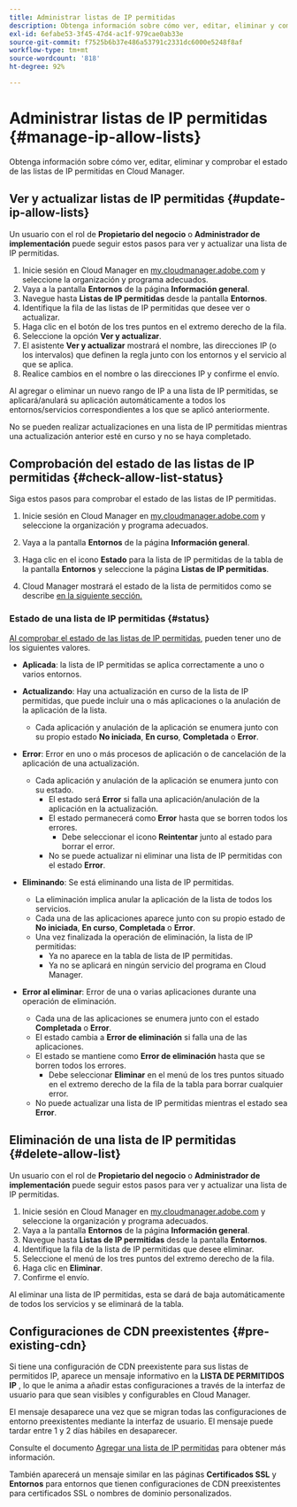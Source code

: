 ```yaml
---
title: Administrar listas de IP permitidas
description: Obtenga información sobre cómo ver, editar, eliminar y comprobar el estado de las listas de IP permitidas en Cloud Manager.
exl-id: 6efabe53-3f45-47d4-ac1f-979cae0ab33e
source-git-commit: f7525b6b37e486a53791c2331dc6000e5248f8af
workflow-type: tm+mt
source-wordcount: '818'
ht-degree: 92%

---
```


# Administrar listas de IP permitidas {#manage-ip-allow-lists}

Obtenga información sobre cómo ver, editar, eliminar y comprobar el estado de las listas de IP permitidas en Cloud Manager.

## Ver y actualizar listas de IP permitidas {#update-ip-allow-lists}

Un usuario con el rol de **Propietario del negocio** o **Administrador de implementación** puede seguir estos pasos para ver y actualizar una lista de IP permitidas.

1. Inicie sesión en Cloud Manager en [my.cloudmanager.adobe.com](https://my.cloudmanager.adobe.com/) y seleccione la organización y programa adecuados.
1. Vaya a la pantalla **Entornos** de la página **Información general**.
1. Navegue hasta **Listas de IP permitidas** desde la pantalla **Entornos**.
1. Identifique la fila de las listas de IP permitidas que desee ver o actualizar.
1. Haga clic en el botón de los tres puntos en el extremo derecho de la fila.
1. Seleccione la opción **Ver y actualizar**.
1. El asistente **Ver y actualizar** mostrará el nombre, las direcciones IP (o los intervalos) que definen la regla junto con los entornos y el servicio al que se aplica.
1. Realice cambios en el nombre o las direcciones IP y confirme el envío.

Al agregar o eliminar un nuevo rango de IP a una lista de IP permitidas, se aplicará/anulará su aplicación automáticamente a todos los entornos/servicios correspondientes a los que se aplicó anteriormente.

No se pueden realizar actualizaciones en una lista de IP permitidas mientras una actualización anterior esté en curso y no se haya completado.

## Comprobación del estado de las listas de IP permitidas {#check-allow-list-status}

Siga estos pasos para comprobar el estado de las listas de IP permitidas.

1. Inicie sesión en Cloud Manager en [my.cloudmanager.adobe.com](https://my.cloudmanager.adobe.com/) y seleccione la organización y programa adecuados.

1. Vaya a la pantalla **Entornos** de la página **Información general**.

1. Haga clic en el icono **Estado** para la lista de IP permitidas de la tabla de la pantalla **Entornos** y seleccione la página **Listas de IP permitidas**.

1. Cloud Manager mostrará el estado de la lista de permitidos como se describe [en la siguiente sección.](#status)

### Estado de una lista de IP permitidas {#status}

[Al comprobar el estado de las listas de IP permitidas,](#check-allow-list-status) pueden tener uno de los siguientes valores.

* **Aplicada**: la lista de IP permitidas se aplica correctamente a uno o varios entornos.

* **Actualizando**: Hay una actualización en curso de la lista de IP permitidas, que puede incluir una o más aplicaciones o la anulación de la aplicación de la lista.

   * Cada aplicación y anulación de la aplicación se enumera junto con su propio estado **No iniciada**, **En curso**, **Completada** o **Error**.

* **Error**: Error en uno o más procesos de aplicación o de cancelación de la aplicación de una actualización.
   * Cada aplicación y anulación de la aplicación se enumera junto con su estado.
      * El estado será **Error** si falla una aplicación/anulación de la aplicación en la actualización.
      * El estado permanecerá como **Error** hasta que se borren todos los errores.
         * Debe seleccionar el icono **Reintentar** junto al estado para borrar el error.
      * No se puede actualizar ni eliminar una lista de IP permitidas con el estado **Error**.

* **Eliminando**: Se está eliminando una lista de IP permitidas.
   * La eliminación implica anular la aplicación de la lista de todos los servicios.
   * Cada una de las aplicaciones aparece junto con su propio estado de **No iniciada**, **En curso**, **Completada** o **Error**.
   * Una vez finalizada la operación de eliminación, la lista de IP permitidas:
      * Ya no aparece en la tabla de lista de IP permitidas.
      * Ya no se aplicará en ningún servicio del programa en Cloud Manager.

* **Error al eliminar**: Error de una o varias aplicaciones durante una operación de eliminación.

   * Cada una de las aplicaciones se enumera junto con el estado **Completada** o **Error**.
   * El estado cambia a **Error de eliminación** si falla una de las aplicaciones.
   * El estado se mantiene como **Error de eliminación** hasta que se borren todos los errores.
      * Debe seleccionar **Eliminar** en el menú de los tres puntos situado en el extremo derecho de la fila de la tabla para borrar cualquier error.
   * No puede actualizar una lista de IP permitidas mientras el estado sea **Error**.

## Eliminación de una lista de IP permitidas {#delete-allow-list}

Un usuario con el rol de **Propietario del negocio** o **Administrador de implementación** puede seguir estos pasos para ver y actualizar una lista de IP permitidas.

1. Inicie sesión en Cloud Manager en [my.cloudmanager.adobe.com](https://my.cloudmanager.adobe.com/) y seleccione la organización y programa adecuados.
1. Vaya a la pantalla **Entornos** de la página **Información general**.
1. Navegue hasta **Listas de IP permitidas** desde la pantalla **Entornos**.
1. Identifique la fila de la lista de IP permitidas que desee eliminar.
1. Seleccione el menú de los tres puntos del extremo derecho de la fila.
1. Haga clic en **Eliminar**.
1. Confirme el envío.

Al eliminar una lista de IP permitidas, esta se dará de baja automáticamente de todos los servicios y se eliminará de la tabla.

## Configuraciones de CDN preexistentes {#pre-existing-cdn}

Si tiene una configuración de CDN preexistente para sus listas de permitidos IP, aparece un mensaje informativo en la **LISTA DE PERMITIDOS IP** , lo que le anima a añadir estas configuraciones a través de la interfaz de usuario para que sean visibles y configurables en Cloud Manager.

El mensaje desaparece una vez que se migran todas las configuraciones de entorno preexistentes mediante la interfaz de usuario. El mensaje puede tardar entre 1 y 2 días hábiles en desaparecer.

Consulte el documento [Agregar una lista de IP permitidas](/help/implementing/cloud-manager/ip-allow-lists/add-ip-allow-lists.md) para obtener más información.

También aparecerá un mensaje similar en las páginas **Certificados SSL** y **Entornos** para entornos que tienen configuraciones de CDN preexistentes para certificados SSL o nombres de dominio personalizados.
